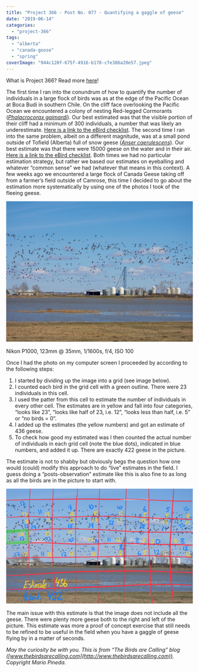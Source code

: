 ```yaml
---
title: "Project 366 - Post No. 077 - Quantifying a gaggle of geese"
date: "2019-06-14"
categories: 
  - "project-366"
tags: 
  - "alberta"
  - "canada-goose"
  - "spring"
coverImage: "944c120f-675f-4916-b178-cfe386a20e57.jpeg"
---
```


What is Project 366? Read more [here](https://thebirdsarecalling.com/2019/03/29/project-366/)!

The first time I ran into the conundrum of how to quantify the number of individuals in a large flock of birds was as at the edge of the Pacific Ocean at Boca Budi in southern Chile. On the cliff face overlooking the Pacific Ocean we encountered a colony of nesting Red-legged Cormorants (_[Phalacrocorax gaimardi](https://ebird.org/species/relcor1)_). Our best estimated was that the visible portion of their cliff had a minimum of 300 individuals, a number that was likely an underestimate. [Here is a link to the eBird checklist](https://ebird.org/view/checklist/S50993192). The second time I ran into the same problem, albeit on a different magnitude, was at a small pond outside of Tofield (Alberta) full of snow geese (_[Anser caerulescens](https://ebird.org/species/snogoo)_). Our best estimate was that there were 15000 geese on the water and in their air. [Here is a link to the eBird checklist](https://ebird.org/view/checklist/S54923678). Both times we had no particular estimation strategy, but rather we based our estimates on eyeballing and whatever “common sense” we had (whatever that means in this context). A few weeks ago we encountered a large flock of Canada Geese taking off from a farmer’s field outside of Camrose, this time I decided to go about the estimation more systematically by using one of the photos I took of the fleeing geese.

![](images/944c120f-675f-4916-b178-cfe386a20e57.jpeg)

Nikon P1000, 123mm @ 35mm, 1/1600s, f/4, ISO 100

Once I had the photo on my computer screen I proceeded by according to the following steps:

1. I started by dividing up the image into a grid (see image below).
2. I counted each bird in the grid cell with a green outline. There were 23 individuals in this cell.
3. I used the patter from this cell to estimate the number of individuals in every other cell. The estimates are in yellow and fall into four categories, “looks like 23”, “looks like half of 23, i.e. 12”, “looks less than half, i.e. 5” or “no birds = 0”.
4. I added up the estimates (the yellow numbers) and got an estimate of 436 geese.
5. To check how good my estimated was I then counted the actual number of individuals in each grid cell (note the blue dots), indicated in blue numbers, and added it up. There are exactly 422 geese in the picture.

The estimate is not to shabby but obviously begs the question how one would (could) modify this approach to do “live” estimates in the field. I guess doing a “posts-observation” estimate like this is also fine to as long as all the birds are in the picture to start with.

![](images/7b6cc971-0ccb-4911-895b-2b222a12a94c.jpeg)

The main issue with this estimate is that the image does not include all the geese. There were plenty more geese both to the right and left of the picture. This estimate was more a proof of concept exercise that still needs to be refined to be useful in the field when you have a gaggle of geese flying by in a matter of seconds.

_May the curiosity be with you. This is from “The Birds are Calling” blog ([www.thebirdsarecalling.com](http://www.thebirdsarecalling.com)). Copyright Mario Pineda._
